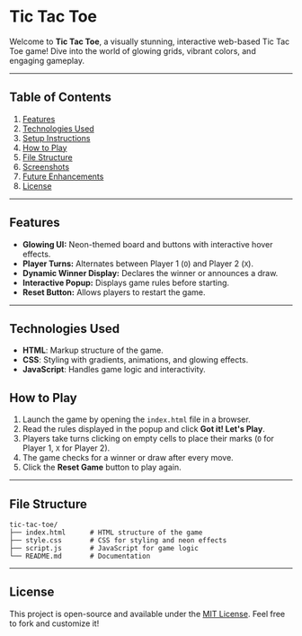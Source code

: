 # Tic Tac Toe

Welcome to **Tic Tac Toe**, a visually stunning, interactive web-based Tic Tac Toe game! Dive into the world of glowing grids, vibrant colors, and engaging gameplay.

---

## Table of Contents

1. [Features](#features)
2. [Technologies Used](#technologies-used)
3. [Setup Instructions](#setup-instructions)
4. [How to Play](#how-to-play)
5. [File Structure](#file-structure)
6. [Screenshots](#screenshots)
7. [Future Enhancements](#future-enhancements)
8. [License](#license)

---

## Features

- **Glowing UI:** Neon-themed board and buttons with interactive hover effects.
- **Player Turns:** Alternates between Player 1 (`O`) and Player 2 (`X`).
- **Dynamic Winner Display:** Declares the winner or announces a draw.
- **Interactive Popup:** Displays game rules before starting.
- **Reset Button:** Allows players to restart the game.

---

## Technologies Used

- **HTML**: Markup structure of the game.
- **CSS**: Styling with gradients, animations, and glowing effects.
- **JavaScript**: Handles game logic and interactivity.

## How to Play

1. Launch the game by opening the `index.html` file in a browser.
2. Read the rules displayed in the popup and click **Got it! Let's Play**.
3. Players take turns clicking on empty cells to place their marks (`O` for Player 1, `X` for Player 2).
4. The game checks for a winner or draw after every move.
5. Click the **Reset Game** button to play again.

---

## File Structure

```plaintext
tic-tac-toe/
├── index.html      # HTML structure of the game
├── style.css       # CSS for styling and neon effects
├── script.js       # JavaScript for game logic
└── README.md       # Documentation
```

---
## License

This project is open-source and available under the [MIT License](LICENSE). Feel free to fork and customize it!
